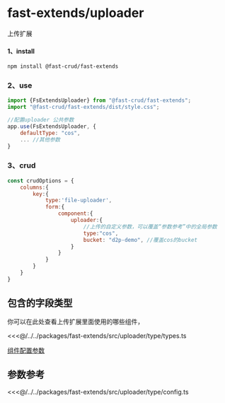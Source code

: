 # fast-extends/uploader
上传扩展
#### 1、install
```
npm install @fast-crud/fast-extends
```

### 2、use
```js
import {FsExtendsUploader} from "@fast-crud/fast-extends";
import "@fast-crud/fast-extends/dist/style.css";

//配置uploader 公共参数
app.use(FsExtendsUploader, {
    defaultType: "cos",
    ... //其他参数
}
```

### 3、crud
```js
const crudOptions = {
    columns:{
        key:{
            type:'file-uploader',
            form:{
                component:{
                    uploader:{
                        //上传的自定义参数，可以覆盖“参数参考”中的全局参数
                        type:"cos",
                        bucket: "d2p-demo", //覆盖cos的bucket
                    }
                }
            }
        }
    }
}
```
## 包含的字段类型
你可以在此处查看上传扩展里面使用的哪些组件，

<<<@/../../packages/fast-extends/src/uploader/type/types.ts

[组件配置参数](/api/components/extends/uploader/components/fs-file-uploader.md)
## 参数参考

<<<@/../../packages/fast-extends/src/uploader/type/config.ts
